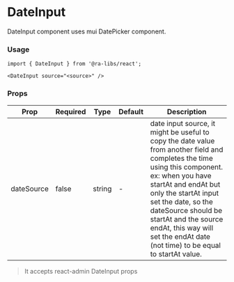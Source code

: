 # DateInput

DateInput component uses mui DatePicker component.


### Usage

```tsx
import { DateInput } from '@ra-libs/react';

<DateInput source="<source>" />
```

### Props

| Prop            | Required | Type   | Default | Description                                                                                                                                                                                                                   |
| --------------- | -------- | ------ | ------- | ----------------------------------------------------------------------------------------------------------------------------------------------------------------------------------------------------------------------------- |
| dateSource | false | string | - | date input source, it might be useful to copy the date value from another field and completes the time using this component. ex: when you have startAt and endAt but only the startAt input set the date, so the dateSource should be startAt and the source endAt, this way will set the endAt date (not time) to be equal to startAt value.

> It accepts react-admin DateInput props